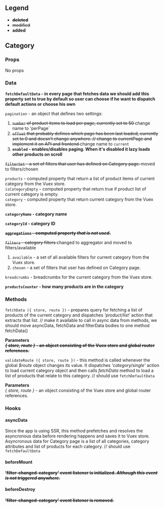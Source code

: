 ## Legend
* <s><b> deleted </b></s>
* <s> modified </s>
* <b> added </b>
## Category

### Props
No props
### Data
<b> `fetchDefaultData` -  in every page that fetches data we should add this property set to true by default so user can choose if he want to dispatch default actions or choose his own </b>

`pagination` - an object that defines two settings:
1. <s>`number` of product items to load per page, currently set to 50 </s> change name to 'perPage`
2. <s>`offset` that probably defines which page has been last loaded, currently set to 0 and doesn't change anywhere. // change to currentPage and implement it on API and frontend </s> change name to `current`
4. <b> `enabled` - enables/disables paging. When it's disabled it lazy loads other products on scroll </b>

<s> `filterSet` - a set of filters that user has defined on Category page.  </s> moved to filters/chosen

`products` - computed property that return a list of product items of current category from the Vuex store.  
`isCategoryEmpty` - computed property that return true if product list of current category is empty.  
`category` - computed property that return current category from the Vuex store. 

<b> `categoryName` - category name </b>

<b> `categoryId` - category ID </b>

<b><s> `aggregations` - computed property *that is not used*.  </s></b>

<s>`filters` - category filters </s> changed to aggregator and moved to filters/available
1. `available` - a set of all available filters for current category from the Vuex store.  
2. `chosen` -  a set of filters that user has defined on Category page.  

`breadcrumbs` - breadcrumbs for the current category from the Vuex store.

<b>`productsCounter` - how many products are in the category</b>
### Methods
`fetchData ({ store, route })` - prepares query for fetching a list of products of the current category and dispatches *'product/list'* action that extracts that list.  //  make it available to call in async data from methods, we should move asyncData, fetchData and filterData bodies to one method fetchData() 

**Parameters**  
<s><b> *{ store, route }* - an object consisting of the Vuex store and global router references.  </b></s>

`validateRoute ({ store, route })` - this method is called whenever the global *$route* object changes its value. It dispatches *'category/single'* action to load current category object and then calls *fetchData* method to load a list of products that relate to this category.  // should use `fetchDefaultData`







**Parameters**  
*{ store, route }* - an object consisting of the Vuex store and global router references.
### Hooks
#### asyncData
Since the app is using SSR, this method prefetches and resolves the asyncronous data before rendering happens and saves it to Vuex store. Asyncronous data for Category page is a list of all categories, category attributes and list of products for each category.
// should use `fetchDefaultData`


#### beforeMount
<s><b> **'filter-changed-category'** event listener is initialized. *Although this event is not triggered anywhere.* </s></b>
#### beforeDestroy
<s><b> **'filter-changed-category'** event listener is removed. </s></b>
